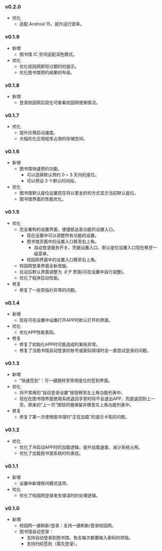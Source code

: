 ### v0.2.0

- 优化
  - 适配 Android 15，提升运行效率。

### v0.1.9

- 新增
  - 图书馆 IC 空间适配深色模式。
- 优化
  - 优化校园网即将过期时的提示。
  - 优化图书馆预约结果的布局。

### v0.1.8

- 新增
  - 登录校园网后现在可查看校园网使用情况。

### v0.1.7

- 优化
  - 提升应用启动速度。
  - 大幅优化应用程序占用的存储空间。

### v0.1.6

- 新增
  - 图书馆快速预约功能。
    - 可以选择默认预约 0 ~ 3 天内的座位。
    - 可以预设 3 个默认时间段。
- 优化
  - 图书馆默认座位设置现在将以更友好的方式显示当前默认座位。
  - 图书馆界面的性能优化。

### v0.1.5

- 优化
  - 完全重构的设置界面，便捷抵达各功能的设置入口。
    - 现在设置中可以调整所有功能的设置。
    - 图书馆页面中的设置入口移至右上角。
      - 自动登录服务开关、凭据设置入口、默认座位设置入口现在移至一级菜单。
    - 校园网界面中的设置入口移至右上角。
  - 校园网登录界面全新改版。
  - 启动后默认界面调整为 *关于* 界面(可在设置中自行调整)。
  - 优化了程序启动性能。
- 修复
  - 修复了一些空指针异常的问题。

### v0.1.4

- 新增
  - 现在可在设置中设置打开APP时默认打开的界面。
- 优化
  - 优化APP性能表现。
- 修复
  - 修复了初始化APP时可能造成的某些异常。
  - 修复了当图书馆自动登录的账号或密码错误时会一直尝试登录的问题。

### v0.1.3

- 新增
  - “快速签到”：可一键跳转至常用座位的签到界面。
- 优化
  - 将不常用的“自动登录设置”按钮移至左上角功能列表中。
  - 现在在图书馆界面使用系统返回手势时将不会退出APP，而是返回到上一页。原来的“上一页”按钮将被保留并移至左上角功能列表中。
- 修复
  - 修复了第一次使用图书馆时“正在加载”的提示卡死的问题。

### v0.1.2

- 优化
  - 优化了冷启动APP时的加载逻辑，提升加载速度，减少系统占用。
  - 优化了加载图书馆系统时的表现。

### v0.1.1
    
- 新增
  - 设置中新增夜间模式选项。
- 优化
  - 优化了校园网登录发生错误时的处理逻辑。

### v0.1.0

- 新增
  - 校园网一键刷新/登录：支持一键刷新/登录校园网。
  - 图书馆自动登录：
    - 支持自动登录到图书馆，免去每次都要输入密码的烦恼。
    - 支持扫码签到（需先登录）。
